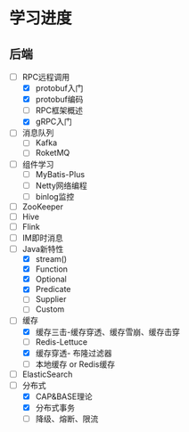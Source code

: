 # 学习进度

## 后端

- [ ] RPC远程调用
  - [x] protobuf入门
  - [x] protobuf编码
  - [ ] RPC框架概述
  - [x] gRPC入门
- [ ] 消息队列
  - [ ] Kafka
  - [ ] RoketMQ
- [ ] 组件学习
  - [ ] MyBatis-Plus
  - [ ] Netty网络编程
  - [ ] binlog监控
- [ ] ZooKeeper
- [ ] Hive
- [ ] Flink
- [ ] IM即时消息
- [ ] Java新特性
  - [x] stream()
  - [x] Function
  - [x] Optional
  - [x] Predicate
  - [ ] Supplier
  - [ ] Custom
- [ ] 缓存
  - [x] 缓存三击-缓存穿透、缓存雪崩、缓存击穿
  - [ ] Redis-Lettuce
  - [x] 缓存穿透- 布隆过滤器
  - [ ] 本地缓存 or Redis缓存
- [ ] ElasticSearch
- [ ] 分布式
  - [x] CAP&BASE理论
  - [x] 分布式事务
  - [ ] 降级、熔断、限流